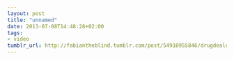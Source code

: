 ```yaml
---
layout: post
title: "unnamed"
date: 2013-07-08T14:48:28+02:00
tags:
- video
tumblr_url: http://fabiantheblind.tumblr.com/post/54910955846/drugdealers-saz
---
```

